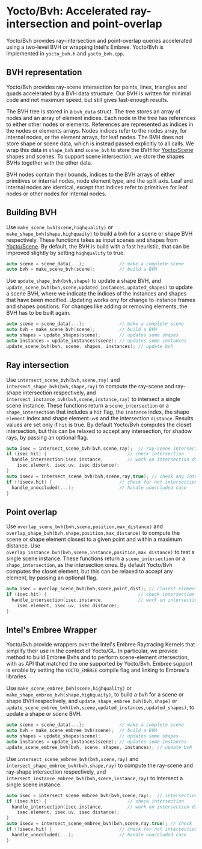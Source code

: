 # Yocto/Bvh: Accelerated ray-intersection and point-overlap

Yocto/Bvh provides ray-intersection and point-overlap queries accelerated
using a two-level BVH or wrapping Intel's Embree.
Yocto/Bvh is implemented in `yocto_bvh.h` and `yocto_bvh.cpp`.

## BVH representation

Yocto/Bvh provides ray-scene intersection for points, lines, triangles and
quads accelerated by a BVH data structure. Our BVH is written for
minimal code and not maximum speed, but still gives fast-enough results.

The BVH tree is stored in a `bvh_data` struct. The tree stores an array of
nodes and an array of element indices. Each node in the tree has references
to either other nodes or elements. References are represented as indices
in the nodes or elements arrays. Nodes indices refer to the nodes array,
for internal nodes, or the element arrays, for leaf nodes.
The BVH does not store shape or scene data, which is instead passed explicitly
to all calls.
We wrap this data in `shape_bvh` and `scene_bvh` to store the BVH for 
[Yocto/Scene](yocto_scene.md) shapes and scenes. To support scene intersection, 
we store the shapes BVHs together with the other data.

BVH nodes contain their bounds, indices to the BVH arrays of either
primitives or internal nodes, node element type,
and the split axis. Leaf and internal nodes are identical, except that
indices refer to primitives for leaf nodes or other nodes for internal nodes.

## Building BVH

Use `make_scene_bvh(scene,highquality)` or `make_shape_bvh(shape,highquaity)`
to build a bvh for a scene or shape BVH respectively. These functions takes as
input scenes and shapes from [Yocto/Scene](yocto_scene.md). By default, the BVH
is build with a fast heuristic, that can be improved slightly by setting 
`highquality` to true.

```cpp
auto scene = scene_data{...};             // make a complete scene
auto bvh = make_scene_bvh(scene);         // build a BVH
```

Use `update_shape_bvh(bvh,shape)` to update a shape BVH, and
`update_scene_bvh(bvh,scene,updated_instances,updated_shapes)` to update a scene BVH,
where we indicate the indices of the instances and shapes that have been modified.
Updating works ony for change to instance frames and shapes positions.
For changes like adding or removing elements, the BVH has to be built again.

```cpp
auto scene = scene_data{...};             // make a complete scene
auto bvh = make_scene_bvh(scene);         // build a BVH
auto shapes = update_shapes(scene);       // updates some shapes
auto instances = update_instances(scene); // updates some instances
update_scene_bvh(bvh, scene, shapes, instances); // update bvh
```

## Ray intersection

Use `intersect_scene_bvh(bvh,scene,ray)` and `intersect_shape_bvh(bvh,shape,ray)` 
to compute the ray-scene and ray-shape intersection respectively, and
`intersect_instance_bvh(bvh,scene,instance,ray)` to intersect a single scene instance.
These functions return a `scene_intersection` or a `shape_intersection` that
includes a `hit` flag, the `instance` index, the shape `element` index and
shape element `uv`s and the intersection `distance`.
Results values are set only if `hit` is true.
By default Yocto/Bvh computes the closet intersection, but this can be
relaxed to accept any intersection, for shadow rays, by passing an optional flag.

```cpp
auto isec = intersect_scene_bvh(bvh,scene,ray);  // ray-scene intersection
if (isec.hit) {                              // check intersection
  handle_intersection(isec.instance,         // work on intersection data
    isec.element, isec.uv, isec.distance);
}
auto isecv = intersect_scene_bvh(bvh,scene,ray,true); // check any intersection
if (!isecv.hit) {                         // check for not intersection
  handle_unoccluded(...);                 // handle unoccluded case
}
```

## Point overlap

Use `overlap_scene_bvh(bvh,scene,position,max_distance)` and
`overlap_shape_bvh(bvh,shape,position,max_distance)` to compute the scene or
shape element closest to a given point and within a maximum distance.
Use `overlap_instance_bvh(bvh,scene,instance,position,max_distance)` to test
a single scene instance. These functions return a `scene_intersection` or a
`shape_intersection`, as the intersection ones.
By default Yocto/Bvh computes the closet element, but this can be
relaxed to accept any element, by passing an optional flag.

```cpp
auto isec = overlap_scene_bvh(bvh,scene,point,dist); // closest element
if (isec.hit) {                                  // check intersection
  handle_intersection(isec.instance,             // work on intersection data
    isec.element, isec.uv, isec.distance);
}
```

## Intel's Embree Wrapper

Yocto/Bvh provide wrappers over the Intel's Embree Raytracing Kernels that
simplify their use in the context of Yocto/GL. In particular, we provide
method to build Embree Bvhs and to perform scene-element intersection, with
as API that matched the one supported by Yocto/Bvh. Embree support is enable
by setting the `YOCTO_EMBREE` compile flag and linking to Embree's libraries.

Use `make_scene_embree_bvh(scene,highquality)` or 
`make_shape_embree_bvh(shape,highquaity)`,
to build a bvh for a scene or shape BVH respectively, and
`update_shape_embree_bvh(bvh,shape)` or
`update_scene_embree_bvh(bvh,scene,updated_instances,updated_shapes)`, 
to update a shape or scene BVH.

```cpp
auto scene = scene_data{...};             // make a complete scene
auto bvh = make_scene_embree_bvh(scene);  // build a BVH
auto shapes = update_shapes(scene);       // updates some shapes
auto instances = update_instances(scene); // updates some instances
update_scene_embree_bvh(bvh, scene, shapes, instances); // update bvh
```

Use `intersect_scene_embree_bvh(bvh,scene,ray)` and 
`intersect_shape_embree_bvh(bvh,shape,ray)` 
to compute the ray-scene and ray-shape intersection respectively, and
`intersect_instance_embree_bvh(bvh,scene,instance,ray)` to intersect a single 
scene instance.

```cpp
auto isec = intersect_scene_embree_bvh(bvh,scene,ray);  // intersection
if (isec.hit) {                              // check intersection
  handle_intersection(isec.instance,         // work on intersection data
    isec.element, isec.uv, isec.distance);
}
auto isecv = intersect_scene_embree_bvh(bvh,scene,ray,true); // check
if (!isecv.hit) {                         // check for not intersection
  handle_unoccluded(...);                 // handle unoccluded case
}
```
